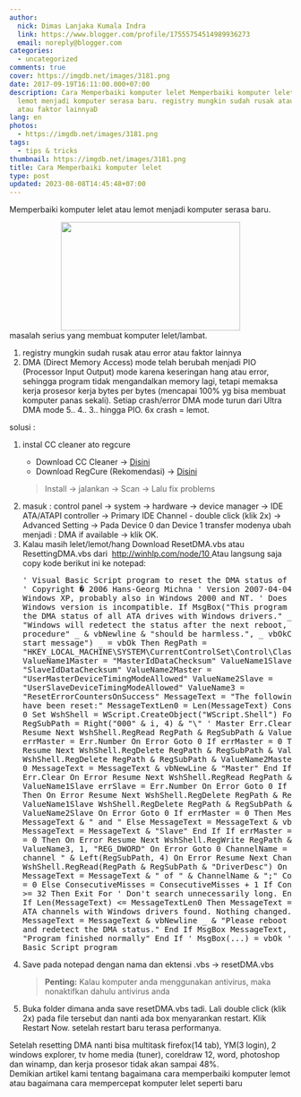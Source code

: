 ```yaml
---
author:
  nick: Dimas Lanjaka Kumala Indra
  link: https://www.blogger.com/profile/17555754514989936273
  email: noreply@blogger.com
categories:
  - uncategorized
comments: true
cover: https://imgdb.net/images/3181.png
date: 2017-09-19T16:11:00.000+07:00
description: Cara Memperbaiki komputer lelet Memperbaiki komputer lelet atau
  lemot menjadi komputer serasa baru. registry mungkin sudah rusak atau error
  atau faktor lainnyaD
lang: en
photos:
  - https://imgdb.net/images/3181.png
tags:
  - tips & tricks
thumbnail: https://imgdb.net/images/3181.png
title: Cara Memperbaiki komputer lelet
type: post
updated: 2023-08-08T14:45:48+07:00
---
```


Memperbaiki komputer lelet atau lemot menjadi komputer serasa baru.
<br />
<div class="separator" style="clear: both; text-align: center">
  <a
    href="https://imgdb.net/images/3181.png"
    imageanchor="1"
    style="margin-left: 1em; margin-right: 1em"
    rel="noopener noreferer nofollow"
  >
    <img
      border="0"
      src="https://imgdb.net/images/3181.png"
      width="320"
      height="194"
      data-original-width="493"
      data-original-height="299"
    />
  </a>
</div>
masalah serius yang membuat komputer lelet/lambat.
<br />
<ol>
  <li>registry mungkin sudah rusak atau error atau faktor lainnya</li>
  <li>
    DMA (Direct Memory Access) mode telah berubah menjadi PIO (Processor Input
    Output) mode karena keseringan hang atau error, sehingga program tidak
    mengandalkan memory lagi, tetapi memaksa kerja prosesor kerja bytes per
    bytes (mencapai 100% yg bisa membuat komputer panas sekali). Setiap
    crash/error DMA mode turun dari Ultra DMA mode 5.. 4.. 3.. hingga PIO. 6x
    crash = lemot.
  </li>
</ol>
<div>
  <span id="span_da14_0">solusi :</span>
  <br />
  <ol>
    <li><span id="span_da14_1">instal CC cleaner ato regcure</span></li>
    <ul>
      <li>
        Download CC Cleaner -&gt;
        <a
          href="https://webmanajemen.com/search/?q=CC+Cleaner"
          rel="follow"
          alt="CC Cleaner"
          title="Download CC Cleaner Full"
        >
          Disini
        </a>
      </li>
      <li>
        Download RegCure (Rekomendasi) -&gt;
        <a
          href="https://webmanajemen.com/search/?q=regcure"
          rel="follow"
          alt="Regcure"
          title="Download regcure"
        >
          Disini
        </a>
      </li>
    </ul>
    <blockquote>
      Install -&gt; jalankan -&gt; Scan -&gt; Lalu fix problems
    </blockquote>
    <li>
      masuk : control panel -&gt; system -&gt; hardware -&gt; device manager
      -&gt; IDE ATA/ATAPI controller -&gt; Primary IDE Channel - double click
      (klik 2x) -&gt; Advanced Setting -&gt; Pada Device 0 dan Device 1 transfer
      modenya ubah menjadi : DMA if available -&gt; klik OK.
    </li>
    <li>
      Kalau masih lelet/lemot/hang Download ResetDMA.vbs atau ResettingDMA.vbs
      dari&nbsp;
      <a
        href="http://winhlp.com/node/10"
        rel="noopener noreferer nofollow"
        target="_blank"
      >
        http://winhlp.com/node/10
      </a>
      Atau langsung saja copy kode berikut ini ke notepad:
    </li>
<pre>
' Visual Basic Script program to reset the DMA status of all ATA drives
' Copyright � 2006 Hans-Georg Michna ' Version 2007-04-04 ' Works in
Windows XP, probably also in Windows 2000 and NT. ' Does no harm if
Windows version is incompatible. If MsgBox("This program will now reset
the DMA status of all ATA drives with Windows drivers." _ & vbNewline &
"Windows will redetect the status after the next reboot, therefore this
procedure" _ & vbNewline & "should be harmless.", _ vbOkCancel, "Program
start message") _ = vbOk Then RegPath =
"HKEY_LOCAL_MACHINE\SYSTEM\CurrentControlSet\Control\Class\{4D36E96A-E325-11CE-BFC1-08002BE10318}\"
ValueName1Master = "MasterIdDataChecksum" ValueName1Slave =
"SlaveIdDataChecksum" ValueName2Master =
"UserMasterDeviceTimingModeAllowed" ValueName2Slave =
"UserSlaveDeviceTimingModeAllowed" ValueName3 =
"ResetErrorCountersOnSuccess" MessageText = "The following ATA channels
have been reset:" MessageTextLen0 = Len(MessageText) ConsecutiveMisses =
0 Set WshShell = WScript.CreateObject("WScript.Shell") For i = 0 to 999
RegSubPath = Right("000" & i, 4) & "\" ' Master Err.Clear On Error
Resume Next WshShell.RegRead RegPath & RegSubPath & ValueName1Master
errMaster = Err.Number On Error Goto 0 If errMaster = 0 Then On Error
Resume Next WshShell.RegDelete RegPath & RegSubPath & ValueName1Master
WshShell.RegDelete RegPath & RegSubPath & ValueName2Master On Error Goto
0 MessageText = MessageText & vbNewLine & "Master" End If ' Slave
Err.Clear On Error Resume Next WshShell.RegRead RegPath & RegSubPath &
ValueName1Slave errSlave = Err.Number On Error Goto 0 If errSlave = 0
Then On Error Resume Next WshShell.RegDelete RegPath & RegSubPath &
ValueName1Slave WshShell.RegDelete RegPath & RegSubPath &
ValueName2Slave On Error Goto 0 If errMaster = 0 Then MessageText =
MessageText & " and " Else MessageText = MessageText & vbNewLine End If
MessageText = MessageText & "Slave" End If If errMaster = 0 Or errSlave
= 0 Then On Error Resume Next WshShell.RegWrite RegPath & RegSubPath &
ValueName3, 1, "REG_DWORD" On Error Goto 0 ChannelName = "unnamed
channel " & Left(RegSubPath, 4) On Error Resume Next ChannelName =
WshShell.RegRead(RegPath & RegSubPath & "DriverDesc") On Error Goto 0
MessageText = MessageText & " of " & ChannelName & ";" ConsecutiveMisses
= 0 Else ConsecutiveMisses = ConsecutiveMisses + 1 If ConsecutiveMisses
>= 32 Then Exit For ' Don't search unnecessarily long. End If Next ' i
If Len(MessageText) <= MessageTextLen0 Then MessageText = "No resettable
ATA channels with Windows drivers found. Nothing changed." Else
MessageText = MessageText & vbNewline _ & "Please reboot now to reset
and redetect the DMA status." End If MsgBox MessageText, vbOkOnly,
"Program finished normally" End If ' MsgBox(...) = vbOk ' End of Visual
Basic Script program
</pre>
    <li>Save pada notepad dengan nama dan ektensi .vbs -&gt; resetDMA.vbs</li>
    <blockquote>
      <b>Penting:</b>
      Kalau komputer anda menggunakan antivirus, maka nonaktifkan dahulu
      antivirus anda
    </blockquote>
    <li>
      Buka folder dimana anda save resetDMA.vbs tadi. Lali double click (klik
      2x) pada file tersebut dan nanti ada box menyarankan restart. Klik Restart
      Now. setelah restart baru terasa performanya.
    </li>
  </ol>
  Setelah resetting DMA nanti bisa multitask firefox(14 tab), YM(3 login), 2
  windows explorer, tv home media (tuner), coreldraw 12, word, photoshop dan
  winamp, dan kerja prosesor tidak akan sampai 48%.
</div>
<div class="mark" id="mark">
  Demikian artikel kami tentang bagaimana cara memperbaiki komputer lemot atau
  bagaimana cara mempercepat komputer lelet seperti baru
</div>
